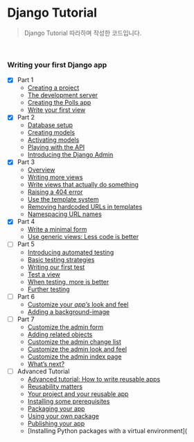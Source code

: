 # Django Tutorial

> Django Tutorial 따라하며 작성한 코드입니다.

<br>

### Writing your first Django app

- [x] Part 1
    * [Creating a project](https://docs.djangoproject.com/en/3.0/intro/tutorial01/#creating-a-project)
    * [The development server](https://docs.djangoproject.com/en/3.0/intro/tutorial01/#the-development-server)
    * [Creating the Polls app](https://docs.djangoproject.com/en/3.0/intro/tutorial01/#creating-the-polls-app)
    * [Write your first view](https://docs.djangoproject.com/en/3.0/intro/tutorial01/#write-your-first-view)
- [x] Part 2
    * [Database setup](https://docs.djangoproject.com/en/3.0/intro/tutorial02/#database-setup)
    * [Creating models](https://docs.djangoproject.com/en/3.0/intro/tutorial02/#creating-models)
    * [Activating models](https://docs.djangoproject.com/en/3.0/intro/tutorial02/#activating-models)
    * [Playing with the API](https://docs.djangoproject.com/en/3.0/intro/tutorial02/#playing-with-the-api)
    * [Introducing the Django Admin](https://docs.djangoproject.com/en/3.0/intro/tutorial02/#introducing-the-django-admin)
- [x] Part 3
    * [Overview](https://docs.djangoproject.com/en/3.0/intro/tutorial03/#overview)
    * [Writing more views](https://docs.djangoproject.com/en/3.0/intro/tutorial03/#writing-more-views)
    * [Write views that actually do something](https://docs.djangoproject.com/en/3.0/intro/tutorial03/#write-views-that-actually-do-something)
    * [Raising a 404 error](https://docs.djangoproject.com/en/3.0/intro/tutorial03/#raising-a-404-error)
    * [Use the template system](https://docs.djangoproject.com/en/3.0/intro/tutorial03/#use-the-template-system)
    * [Removing hardcoded URLs in templates](https://docs.djangoproject.com/en/3.0/intro/tutorial03/#removing-hardcoded-urls-in-templates)
    * [Namespacing URL names](https://docs.djangoproject.com/en/3.0/intro/tutorial03/#namespacing-url-names)
- [x] Part 4
    * [Write a minimal form](https://docs.djangoproject.com/en/3.0/intro/tutorial04/#write-a-minimal-form)
    * [Use generic views: Less code is better](https://docs.djangoproject.com/en/3.0/intro/tutorial04/#use-generic-views-less-code-is-better)
- [ ] Part 5
    * [Introducing automated testing](https://docs.djangoproject.com/en/3.0/intro/tutorial05/#introducing-automated-testing)
    * [Basic testing strategies](https://docs.djangoproject.com/en/3.0/intro/tutorial05/#basic-testing-strategies)
    * [Writing our first test](https://docs.djangoproject.com/en/3.0/intro/tutorial05/#writing-our-first-test)
    * [Test a view](https://docs.djangoproject.com/en/3.0/intro/tutorial05/#test-a-view)
    * [When testing, more is better](https://docs.djangoproject.com/en/3.0/intro/tutorial05/#when-testing-more-is-better)
    * [Further testing](https://docs.djangoproject.com/en/3.0/intro/tutorial05/#further-testing)
- [ ] Part 6
    * [Customize your *app’s* look and feel](https://docs.djangoproject.com/en/3.0/intro/tutorial06/#customize-your-app-s-look-and-feel)
    * [Adding a background-image](https://docs.djangoproject.com/en/3.0/intro/tutorial06/#adding-a-background-image)
- [ ] Part 7
    * [Customize the admin form](https://docs.djangoproject.com/en/3.0/intro/tutorial07/#customize-the-admin-form)
    * [Adding related objects](https://docs.djangoproject.com/en/3.0/intro/tutorial07/#adding-related-objects)
    * [Customize the admin change list](https://docs.djangoproject.com/en/3.0/intro/tutorial07/#customize-the-admin-change-list)
    * [Customize the admin look and feel](https://docs.djangoproject.com/en/3.0/intro/tutorial07/#customize-the-admin-look-and-feel)
    * [Customize the admin index page](https://docs.djangoproject.com/en/3.0/intro/tutorial07/#customize-the-admin-index-page)
    * [What’s next?](https://docs.djangoproject.com/en/3.0/intro/tutorial07/#what-s-next)
- [ ] Advanced Tutorial
    * [Advanced tutorial: How to write reusable apps](https://docs.djangoproject.com/en/3.0/intro/reusable-apps/)
    * [Reusability matters](https://docs.djangoproject.com/en/3.0/intro/reusable-apps/#reusability-matters)
    * [Your project and your reusable app](https://docs.djangoproject.com/en/3.0/intro/reusable-apps/#your-project-and-your-reusable-app)
    * [Installing some prerequisites](https://docs.djangoproject.com/en/3.0/intro/reusable-apps/#installing-some-prerequisites)
    * [Packaging your app](https://docs.djangoproject.com/en/3.0/intro/reusable-apps/#packaging-your-app)
    * [Using your own package](https://docs.djangoproject.com/en/3.0/intro/reusable-apps/#using-your-own-package)
    * [Publishing your app](https://docs.djangoproject.com/en/3.0/intro/reusable-apps/#publishing-your-app)
    * [Installing Python packages with a virtual environment](